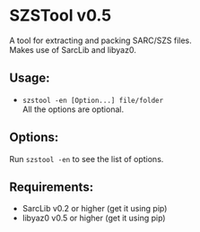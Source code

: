 # SZSTool v0.5
A tool for extracting and packing SARC/SZS files.  
Makes use of SarcLib and libyaz0.  

## Usage:
 * `szstool -en [Option...] file/folder`  
All the options are optional.
 
## Options:
Run `szstool -en` to see the list of options.  

## Requirements:
* SarcLib v0.2 or higher (get it using pip)
* libyaz0 v0.5 or higher (get it using pip)
